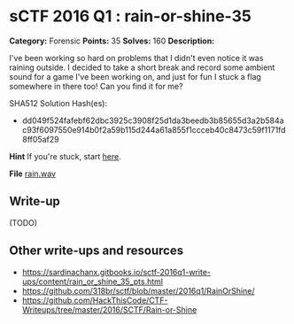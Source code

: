 # sCTF 2016 Q1 : rain-or-shine-35

**Category:** Forensic
**Points:** 35
**Solves:** 160
**Description:**

I've been working so hard on problems that I didn't even notice it was raining outside. I decided to take a short break and record some ambient sound for a game I've been working on, and just for fun I stuck a flag somewhere in there too! Can you find it for me?


SHA512 Solution Hash(es):
* dd049f524fafebf62dbc3925c3908f25d1da3beedb3b85655d3a2b584ac93f6097550e914b0f2a59b115d244a61a855f1ccceb40c8473c59f1171fd8ff05af29

**Hint**
If you're stuck, start [here](https://en.wikipedia.org/wiki/Steganography).

**File**
[rain.wav](https://compete.sctf.io/2016q1/problemfiles/18/rain.wav)

## Write-up

(TODO)

## Other write-ups and resources

* https://sardinachanx.gitbooks.io/sctf-2016q1-write-ups/content/rain_or_shine_35_pts.html
* https://github.com/318br/sctf/blob/master/2016q1/RainOrShine/
* https://github.com/HackThisCode/CTF-Writeups/tree/master/2016/SCTF/Rain-or-Shine
